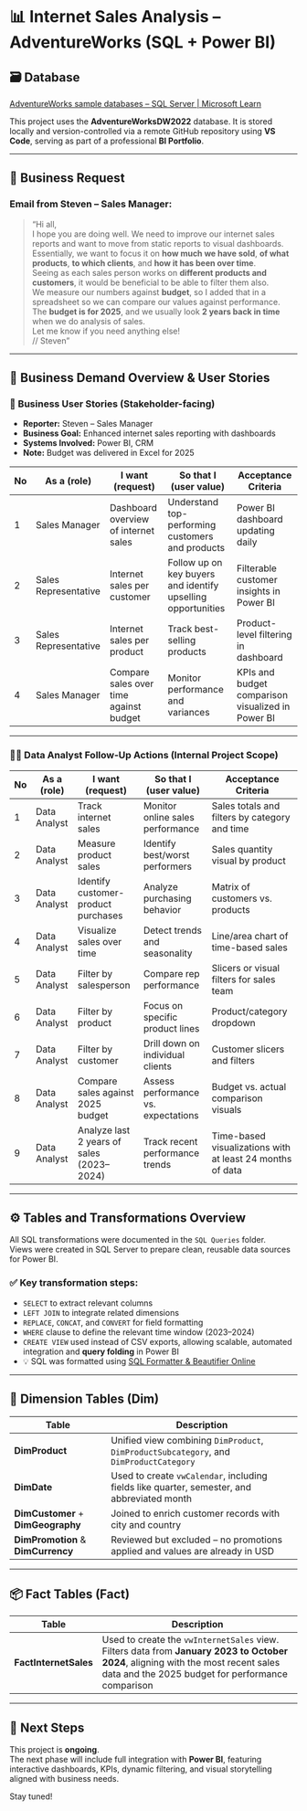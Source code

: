 # 📊 Internet Sales Analysis – AdventureWorks (SQL + Power BI)

## 🗃️ Database  
[AdventureWorks sample databases – SQL Server | Microsoft Learn](https://learn.microsoft.com/en-us/sql/samples/wideworldimporters-sample-databases)

This project uses the **AdventureWorksDW2022** database. It is stored locally and version-controlled via a remote GitHub repository using **VS Code**, serving as part of a professional **BI Portfolio**.

---

## 🧩 Business Request

### Email from Steven – Sales Manager:

> “Hi all,  
> I hope you are doing well. We need to improve our internet sales reports and want to move from static reports to visual dashboards.  
> Essentially, we want to focus it on **how much we have sold**, **of what products**, **to which clients**, and **how it has been over time**.  
> Seeing as each sales person works on **different products and customers**, it would be beneficial to be able to filter them also.  
> We measure our numbers against **budget**, so I added that in a spreadsheet so we can compare our values against performance.  
> The **budget is for 2025**, and we usually look **2 years back in time** when we do analysis of sales.  
> Let me know if you need anything else!  
> // Steven”

---

## 📌 Business Demand Overview & User Stories

### 👤 Business User Stories (Stakeholder-facing)

- **Reporter:** Steven – Sales Manager  
- **Business Goal:** Enhanced internet sales reporting with dashboards  
- **Systems Involved:** Power BI, CRM  
- **Note:** Budget was delivered in Excel for 2025

| No | As a (role)          | I want (request)                                | So that I (user value)                                        | Acceptance Criteria                                     |
|----|----------------------|--------------------------------------------------|----------------------------------------------------------------|----------------------------------------------------------|
| 1  | Sales Manager        | Dashboard overview of internet sales            | Understand top-performing customers and products               | Power BI dashboard updating daily                       |
| 2  | Sales Representative | Internet sales per customer                     | Follow up on key buyers and identify upselling opportunities    | Filterable customer insights in Power BI                |
| 3  | Sales Representative | Internet sales per product                      | Track best-selling products                                    | Product-level filtering in dashboard                    |
| 4  | Sales Manager        | Compare sales over time against budget          | Monitor performance and variances                              | KPIs and budget comparison visualized in Power BI       |

---

### 👨‍💻 Data Analyst Follow-Up Actions (Internal Project Scope)

| No | As a (role)       | I want (request)                              | So that I (user value)                                       | Acceptance Criteria                                             |
|----|-------------------|-----------------------------------------------|---------------------------------------------------------------|----------------------------------------------------------------|
| 1  | Data Analyst      | Track internet sales                          | Monitor online sales performance                              | Sales totals and filters by category and time                 |
| 2  | Data Analyst      | Measure product sales                         | Identify best/worst performers                                | Sales quantity visual by product                              |
| 3  | Data Analyst      | Identify customer-product purchases           | Analyze purchasing behavior                                   | Matrix of customers vs. products                              |
| 4  | Data Analyst      | Visualize sales over time                     | Detect trends and seasonality                                 | Line/area chart of time-based sales                           |
| 5  | Data Analyst      | Filter by salesperson                         | Compare rep performance                                       | Slicers or visual filters for sales team                      |
| 6  | Data Analyst      | Filter by product                             | Focus on specific product lines                               | Product/category dropdown                                     |
| 7  | Data Analyst      | Filter by customer                            | Drill down on individual clients                              | Customer slicers and filters                                  |
| 8  | Data Analyst      | Compare sales against 2025 budget             | Assess performance vs. expectations                           | Budget vs. actual comparison visuals                          |
| 9  | Data Analyst      | Analyze last 2 years of sales (2023–2024)     | Track recent performance trends                               | Time-based visualizations with at least 24 months of data     |

---

## ⚙️ Tables and Transformations Overview

All SQL transformations were documented in the `SQL Queries` folder.  
Views were created in SQL Server to prepare clean, reusable data sources for Power BI.

### ✅ Key transformation steps:

- `SELECT` to extract relevant columns  
- `LEFT JOIN` to integrate related dimensions  
- `REPLACE`, `CONCAT`, and `CONVERT` for field formatting  
- `WHERE` clause to define the relevant time window (2023–2024)  
- `CREATE VIEW` used instead of CSV exports, allowing scalable, automated integration and **query folding** in Power BI  
- 💡 SQL was formatted using [SQL Formatter & Beautifier Online](https://codebeautify.org/sqlformatter)

---

## 🧱 Dimension Tables (Dim)

| Table          | Description |
|----------------|-------------|
| **DimProduct** | Unified view combining `DimProduct`, `DimProductSubcategory`, and `DimProductCategory` |
| **DimDate**    | Used to create `vwCalendar`, including fields like quarter, semester, and abbreviated month |
| **DimCustomer** + **DimGeography** | Joined to enrich customer records with city and country |
| **DimPromotion** & **DimCurrency** | Reviewed but excluded – no promotions applied and values are already in USD |

---

## 📦 Fact Tables (Fact)

| Table            | Description |
|------------------|-------------|
| **FactInternetSales** | Used to create the `vwInternetSales` view. Filters data from **January 2023 to October 2024**, aligning with the most recent sales data and the 2025 budget for performance comparison |

---

## 🚧 Next Steps

This project is **ongoing**.  
The next phase will include full integration with **Power BI**, featuring interactive dashboards, KPIs, dynamic filtering, and visual storytelling aligned with business needs.

Stay tuned!